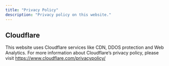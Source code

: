 ```yaml
---
title: "Privacy Policy"
description: "Privacy policy on this website."
---
```

## Cloudflare

This website uses Cloudflare services like CDN, DDOS protection and Web Analytics. For more information about Cloudflare’s privacy policy, please visit <https://www.cloudflare.com/privacypolicy/>
